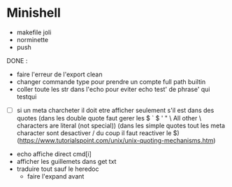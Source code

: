 <h1>Minishell</h1>

- makefile joli
- norminette
- push

DONE :
- faire l'erreur de l'export clean
- changer commande type pour prendre un compte full path builtin
- coller toute les str dans l'echo pour eviter
echo test' de phrase' qui
testqui
- [ ]  si un meta charcheter il doit etre afficher seulement s'il est dans des quotes (dans les double quote faut gerer les $ ` \$ \' \" \\ All other \ characters are literal (not special)) (dans les simple quotes tout les meta character sont desactiver / du coup il faut reactiver le $)(https://www.tutorialspoint.com/unix/unix-quoting-mechanisms.htm)
- echo affiche direct cmd[i]
- afficher les guillemets dans get txt
- traduire tout sauf le heredoc
	- faire l'expand avant
